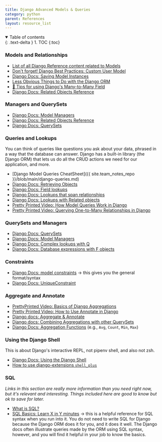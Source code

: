 ```yaml
---
title: Django Advanced Models & Queries
category: python
parent: References
layout: resource_list
---
```


<details open markdown="block">
  <summary>
    Table of contents
  </summary>
  {: .text-delta }
1. TOC
{:toc}
</details>

### Models and Relationships

- [List of all Django Reference content related to Models](https://docs.djangoproject.com/en/4.1/ref/models/)
- [Don't forget! Django Best Practices: Custom User Model](https://learndjango.com/tutorials/django-custom-user-model)
- [Django Docs: Saving Model Instances](https://docs.djangoproject.com/en/4.1/ref/models/instances/#saving-objects)
- [Less Obvious Things to Do with the Django ORM](https://markusholtermann.eu/2019/03/less-obvious-things-to-do-with-djangos-orm/)
- [🍕 Tips for using Django's Many-to-Many Field](https://www.revsys.com/tidbits/tips-using-djangos-manytomanyfield/)
- [Django Docs: Related Objects Reference](https://docs.djangoproject.com/en/4.1/ref/models/relations/#related-objects-reference)

### Managers and QuerySets

- [Django Docs: Model Managers](https://docs.djangoproject.com/en/4.1/topics/db/managers)
- [Django Docs: Related Objects Reference](https://docs.djangoproject.com/en/4.1/ref/models/relations/#related-objects-reference)
- [Django Docs: QuerySets](https://docs.djangoproject.com/en/4.1/topics/db/queries/#retrieving-objects)

### Queries and Lookups

You can think of queries like questions you ask about your data, phrased in a way that the database can answer. Django has a built-in library (the Django ORM) that lets us do all the CRUD actions we need for our application, and more.

- [Django Model Queries CheatSheet]({{ site.team_notes_repo }}/blob/main/django-queries.md)
- [Django Docs: Retrieving Objects](https://docs.djangoproject.com/en/4.1/topics/db/queries/#retrieving-objects)
- [Django Docs: Field lookups](https://docs.djangoproject.com/en/4.1/topics/db/queries/#field-lookups)
- [Django Docs: Lookups that span relationships](https://docs.djangoproject.com/en/4.1/topics/db/queries/#lookups-that-span-relationships)
- [Django Docs: Lookups with Related objects](https://docs.djangoproject.com/en/4.1/topics/db/queries/#related-objects)
- [Pretty Printed Video: How Model Queries Work in Django](https://youtu.be/WimXjp0ryOo)
- [Pretty Printed Video: Querying One-to-Many Relationships in Django](https://youtu.be/iwNBwG8RBok )

### QuerySets and Managers

- [Django Docs: QuerySets](https://docs.djangoproject.com/en/4.1/topics/db/queries/#retrieving-objects)
- [Django Docs: Model Managers](https://docs.djangoproject.com/en/4.1/topics/db/managers)
- [Django Docs: Complex lookups with Q](https://docs.djangoproject.com/en/4.1/topics/db/queries/#complex-lookups-with-q-objects)
- [Django Docs: Database expressions with F objects](https://docs.djangoproject.com/en/4.1/ref/models/expressions/#django.db.models.F)

### Constraints

- [Django Docs: model constraints](https://docs.djangoproject.com/en/4.1/ref/models/options/#constraints) -> this gives you the general format/syntax
- [Django Docs: UniqueConstraint](https://docs.djangoproject.com/en/4.1/ref/models/constraints/#uniqueconstraint)

### Aggregate and Annotate

- [PrettyPrinted Video: Basics of Django Aggregations](https://youtu.be/2MFAV-arSuI)
- [Pretty Printed Video: How to Use Annotate in Django](https://youtu.be/KbwmdKl-QbI)
- [Django docs: Aggregate & Annotate](https://docs.djangoproject.com/en/4.1/topics/db/aggregation/)
- [Django docs: Combining Aggregations with other QuerySets](https://docs.djangoproject.com/en/4.1/topics/db/aggregation/#s-aggregations-and-other-queryset-clauses)
- [Django Docs: Aggregation Functions](https://docs.djangoproject.com/en/4.1/ref/models/querysets/#aggregation-functions) (e.g., `Avg`, `Count`, `Min`, `Max`)

### Using the Django Shell

This is about Django's interactive REPL, not pipenv shell, and also not zsh.

- [Django Docs: Using the Django Shell](https://docs.djangoproject.com/en/4.1/ref/django-admin/#shell)
- [How to use django-extensions `shell_plus`](https://django-extensions.readthedocs.io/en/latest/shell_plus.html#shell-plus)

### SQL

_Links in this section are really more information than you need right now, but it's relevant and interesting. Things included here are good to know but ok to save for later._

- [What is SQL?](https://www.techtarget.com/searchdatamanagement/definition/SQL)
- [SQL Basics: Learn X in Y minutes](https://learnxinyminutes.com/docs/sql/) -> this is a helpful reference for SQL syntax when you run into it. You do not need to write SQL for Django because the Django ORM does it for you, and it does it well. The Django docs often illustrate queries made by the ORM using SQL syntax, however, and you will find it helpful in your job to know the basics.
